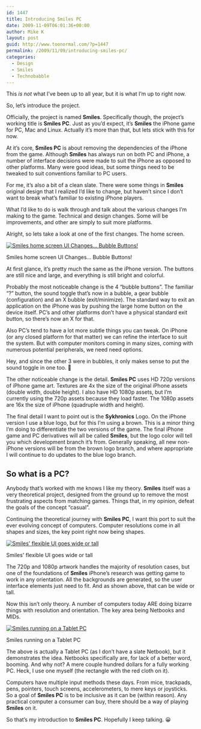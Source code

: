 ```yaml
---
id: 1447
title: Introducing Smiles PC
date: 2009-11-09T06:01:36+00:00
author: Mike K
layout: post
guid: http://www.toonormal.com/?p=1447
permalink: /2009/11/09/introducing-smiles-pc/
categories:
  - Design
  - Smiles
  - Technobabble
---
```

This _is not_ what I&#8217;ve been up to all year, but it is what I&#8217;m up to right now.

So, let&#8217;s introduce the project.

Officially, the project is named **Smiles**. Specifically though, the project&#8217;s working title is **Smiles PC**. Just as you&#8217;d expect, it&#8217;s **Smiles** the iPhone game for PC, Mac and Linux. Actually it&#8217;s more than that, but lets stick with this for now.

At it&#8217;s core, **Smiles PC** is about removing the dependencies of the iPhone from the game. Although **Smiles** has always run on both PC and iPhone, a number of interface decisions were made to suit the iPhone as opposed to other platforms. Many were good ideas, but some things need to be tweaked to suit conventions familiar to PC users.

For me, it&#8217;s also a bit of a clean slate. There were some things in **Smiles** original design that I realized I&#8217;d like to change, but haven&#8217;t since I don&#8217;t want to break what&#8217;s familiar to existing iPhone players.

What I&#8217;d like to do is walk through and talk about the various changes I&#8217;m making to the game. Technical and design changes. Some will be improvements, and other are simply to suit more platforms.

Alright, so lets take a look at one of the first changes. The home screen.

<div id="attachment_1448" style="max-width: 650px" class="wp-caption aligncenter">
  <a href="/wp-content/uploads/2009/11/SmilesPC01.jpg"><img src="/wp-content/uploads/2009/11/SmilesPC01-640x400.jpg" alt="Smiles home screen UI Changes... Bubble Buttons!" title="SmilesPC01" width="640" height="400" class="size-large wp-image-1448" srcset="http://blog.toonormal.com/wp-content/uploads/2009/11/SmilesPC01-640x400.jpg 640w, http://blog.toonormal.com/wp-content/uploads/2009/11/SmilesPC01-450x281.jpg 450w, http://blog.toonormal.com/wp-content/uploads/2009/11/SmilesPC01.jpg 1280w" sizes="(max-width: 640px) 100vw, 640px" /></a>
  
  <p class="wp-caption-text">
    Smiles home screen UI Changes... Bubble Buttons!
  </p>
</div>

At first glance, it&#8217;s pretty much the same as the iPhone version. The buttons are still nice and large, and everything is still bright and colorful.

Probably the most noticeable change is the 4 &#8220;bubble buttons&#8221;. The familiar &#8220;?&#8221; button, the sound toggle that&#8217;s now in a bubble, a gear bubble (configuration) and an X bubble (exit/minimize). The standard way to exit an application on the iPhone was by pushing the large home button on the device itself. PC&#8217;s and other platforms don&#8217;t have a physical standard exit button, so there&#8217;s now an X for that.

Also PC&#8217;s tend to have a lot more subtle things you can tweak. On iPhone (or any closed platform for that matter) we can refine the interface to suit the system. But with computer monitors coming in many sizes, coming with numerous potential peripherals, we need need options.

Hey, and since the other 3 were in bubbles, it only makes sense to put the sound toggle in one too. 🙂

The other noticeable change is the detail. **Smiles PC** uses HD 720p versions of iPhone game art. Textures are 4x the size of the original iPhone assets (double width, double height). I also have HD 1080p assets, but I&#8217;m currently using the 720p assets because they load faster. The 1080p assets are 16x the size of iPhone (quadruple width and height).

The final detail I want to point out is the **Sykhronics** Logo. On the iPhone version I use a blue logo, but for this I&#8217;m using a brown. This is a minor thing I&#8217;m doing to differentiate the two versions of the game. The final iPhone game and PC derivatives will all be called **Smiles**, but the logo color will tell you which development branch it&#8217;s from. Generally speaking, all new non-iPhone versions will be from the brown logo branch, and where appropriate I will continue to do updates to the blue logo branch.

## So what is a PC?

Anybody that&#8217;s worked with me knows I like my theory. **Smiles** itself was a very theoretical project, designed from the ground up to remove the most frustrating aspects from matching games. Things that, in my opinion, defeat the goals of the concept &#8220;casual&#8221;.

Continuing the theoretical journey with **Smiles PC**, I want this port to suit the ever evolving concept of computers. Computer resolutions come in all shapes and sizes, the key point right now being shapes.

<div id="attachment_1469" style="max-width: 291px" class="wp-caption aligncenter">
  <a href="/wp-content/uploads/2009/11/SmilesPC02.jpg"><img src="/wp-content/uploads/2009/11/SmilesPC02-281x450.jpg" alt="Smiles&#039; flexible UI goes wide or tall" title="SmilesPC02" width="281" height="450" class="size-medium wp-image-1469" srcset="http://blog.toonormal.com/wp-content/uploads/2009/11/SmilesPC02-281x450.jpg 281w, http://blog.toonormal.com/wp-content/uploads/2009/11/SmilesPC02-640x1024.jpg 640w, http://blog.toonormal.com/wp-content/uploads/2009/11/SmilesPC02.jpg 800w" sizes="(max-width: 281px) 100vw, 281px" /></a>
  
  <p class="wp-caption-text">
    Smiles' flexible UI goes wide or tall
  </p>
</div>

The 720p and 1080p artwork handles the majority of resolution cases, but one of the foundations of **Smiles** iPhone&#8217;s research was getting game to work in any orientation. All the backgrounds are generated, so the user interface elements just need to fit. And as shown above, that can be wide or tall.

Now this isn&#8217;t only theory. A number of computers today ARE doing bizarre things with resolution and orientation. The key area being Netbooks and MIDs.

<div id="attachment_1475" style="max-width: 650px" class="wp-caption aligncenter">
  <a href="/wp-content/uploads/2009/11/SmilesPCPhoto01.jpg"><img src="/wp-content/uploads/2009/11/SmilesPCPhoto01-640x480.jpg" alt="Smiles running on a Tablet PC" title="SmilesPCPhoto01" width="640" height="480" class="size-large wp-image-1475" srcset="http://blog.toonormal.com/wp-content/uploads/2009/11/SmilesPCPhoto01-640x480.jpg 640w, http://blog.toonormal.com/wp-content/uploads/2009/11/SmilesPCPhoto01-450x337.jpg 450w, http://blog.toonormal.com/wp-content/uploads/2009/11/SmilesPCPhoto01.jpg 1277w" sizes="(max-width: 640px) 100vw, 640px" /></a>
  
  <p class="wp-caption-text">
    Smiles running on a Tablet PC
  </p>
</div>

The above is actually a Tablet PC (as I don&#8217;t have a slate Netbook), but it demonstrates the idea. Netbooks specifically are, for lack of a better word, booming. And why not? A mere couple hundred dollars for a fully working PC. Heck, I use one myself (the rectangle with the red cloth on it).

Computers have multiple input methods these days. From mice, trackpads, pens, pointers, touch screens, accelerometers, to mere keys or joysticks. So a goal of **Smiles PC** is to be inclusive as it can be (within reason). Any practical computer a consumer can buy, there should be a way of playing **Smiles** on it.

So that&#8217;s my introduction to **Smiles PC**. Hopefully I keep talking. 😀
